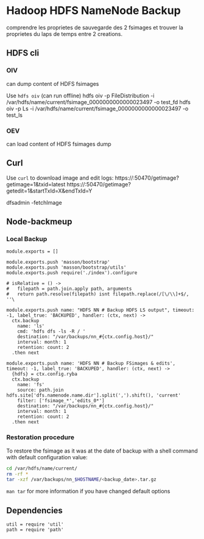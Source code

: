 
# Hadoop HDFS NameNode Backup

comprendre les proprietes de sauvegarde des 2 fsimages et trouver la proprietes du laps de temps entre 2 creations.

## HDFS cli

### OIV

can dump content of HDFS fsimages

Use `hdfs oiv` (can run offline)
hdfs oiv -p FileDistribution -i /var/hdfs/name/current/fsimage_0000000000000023497 -o test_fd
hdfs oiv -p Ls -i /var/hdfs/name/current/fsimage_0000000000000023497 -o test_ls

### OEV

can load content of HDFS fsimages dump

## Curl

Use `curl` to download image and edit logs:
https://<namenode>:50470/getimage?getimage=1&txid=latest
https://<namenode>:50470/getimage?getedit=1&startTxId=X&endTxId=Y

dfsadmin -fetchImage

## Node-backmeup

### Local Backup

    module.exports = []

    module.exports.push 'masson/bootstrap'
    module.exports.push 'masson/bootstrap/utils'
    module.exports.push require('./index').configure

    # isRelative = () ->
    #   filepath = path.join.apply path, arguments
    #   return path.resolve(filepath) isnt filepath.replace(/[\/\\]+$/, ''\

    module.exports.push name: "HDFS NN # Backup HDFS LS output", timeout: -1, label_true: 'BACKUPED', handler: (ctx, next) ->
      ctx.backup
        name: 'ls'
        cmd: 'hdfs dfs -ls -R / '
        destination: "/var/backups/nn_#{ctx.config.host}/"
        interval: month: 1
        retention: count: 2
      .then next

    module.exports.push name: 'HDFS NN # Backup FSimages & edits', timeout: -1, label_true: 'BACKUPED', handler: (ctx, next) ->
      {hdfs} = ctx.config.ryba
      ctx.backup
        name: 'fs'
        source: path.join hdfs.site['dfs.namenode.name.dir'].split(',').shift(), 'current'
        filter: ['fsimage_*','edits_0*']
        destination: "/var/backups/nn_#{ctx.config.host}/"
        interval: month: 1
        retention: count: 2
      .then next

### Restoration procedure

To restore the fsimage as it was at the date of backup with a shell command
with default configuration value:
```bash
cd /var/hdfs/name/current/
rm -rf *
tar -xzf /var/backups/nn_$HOSTNAME/<backup_date>.tar.gz
```

`man tar` for more information if you have changed default options

## Dependencies

    util = require 'util'
    path = require 'path'

